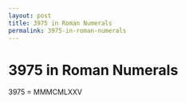 ```yaml
---
layout: post
title: 3975 in Roman Numerals
permalink: 3975-in-roman-numerals
---
```


# 3975 in Roman Numerals

3975 = MMMCMLXXV
